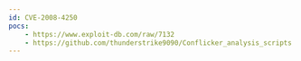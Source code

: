 ```yaml
---
id: CVE-2008-4250
pocs: 
    - https://www.exploit-db.com/raw/7132
    - https://github.com/thunderstrike9090/Conflicker_analysis_scripts
---
```

